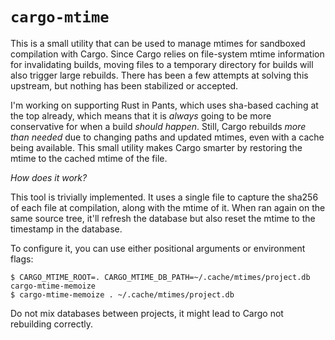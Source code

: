 # `cargo-mtime`

This is a small utility that can be used to manage mtimes for
sandboxed compilation with Cargo. Since Cargo relies on file-system
mtime information for invalidating builds, moving files to a temporary
directory for builds will also trigger large rebuilds. There has been
a few attempts at solving this upstream, but nothing has been
stabilized or accepted.

I'm working on supporting Rust in Pants, which uses sha-based caching
at the top already, which means that it is *always* going to be more
conservative for when a build *should happen*. Still, Cargo rebuilds
*more than needed* due to changing paths and updated mtimes, even with
a cache being available. This small utility makes Cargo smarter by
restoring the mtime to the cached mtime of the file.

*How does it work?*

This tool is trivially implemented. It uses a single file to capture
the sha256 of each file at compilation, along with the mtime of
it. When ran again on the same source tree, it'll refresh the database
but also reset the mtime to the timestamp in the database.

To configure it, you can use either positional arguments or environment flags:

``` shellsession
$ CARGO_MTIME_ROOT=. CARGO_MTIME_DB_PATH=~/.cache/mtimes/project.db cargo-mtime-memoize
$ cargo-mtime-memoize . ~/.cache/mtimes/project.db
```

Do not mix databases between projects, it might lead to Cargo not rebuilding correctly.
